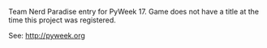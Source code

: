 Team Nerd Paradise entry for PyWeek 17. Game does not have a title at the time this project was registered.

See: http://pyweek.org